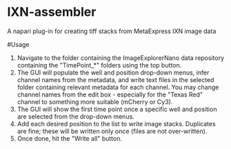 # IXN-assembler
A napari plug-in for creating tiff stacks from MetaExpress IXN image data

#Usage
1. Navigate to the folder containing the ImageExplorerNano data repository containing the "TimePoint_*" folders using the top button.
2. The GUI will populate the well and position drop-down menus, infer channel names from the metadata, and write text files in the selected folder containing relevant metadata for each channel. You may change channel names from the edit box - especially for the "Texas Red" channel to something more suitable (mCherry or Cy3).
3. The GUI will show the first time point once a specific well and position are selected from the drop-down menus.
4. Add each desired position to the list to write image stacks. Duplicates are fine; these will be written only once (files are not over-written).
5. Once done, hit the "Write all" button. 
